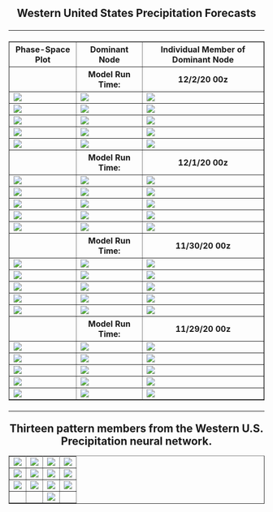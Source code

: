 <html>
  <head>
    <meta charset="utf-8">
    <meta name="viewport" content="width=device-width, initial-scale=1">
  </head>
  <body>
    <h2><center>Western United States Precipitation Forecasts
  <hr>
      


  <table border="1" cellpadding="1" cellspacing="1">
    <tr>
      <th>Phase-Space Plot</th>
      <th>Dominant Node</th>
      <th>Individual Member of Dominant Node</th>
    </tr>
    <tr>
      <th></th>
      <th>Model Run Time:</th>
      <th>12/2/20 00z</th>
    </tr>
    <tr>
      <td><img src="https://user-images.githubusercontent.com/75145898/101078608-a4ed9480-3563-11eb-8436-0679a2ea3f12.png"></td>
      <td><img src="https://user-images.githubusercontent.com/75145898/101078694-bdf64580-3563-11eb-9fc2-2d2e6414bf0e.png"></td>
      <td><img src="https://user-images.githubusercontent.com/75145898/101079519-d450d100-3564-11eb-955e-8728773680f3.png"></td>
    </tr>
    <tr>
      <td><img src="https://user-images.githubusercontent.com/75145898/101078610-a5862b00-3563-11eb-8cdd-b476766c1e32.png"></td>
      <td><img src="https://user-images.githubusercontent.com/75145898/101078891-0150b400-3564-11eb-9fbf-88af57817726.png"></td>
      <td><img src="https://user-images.githubusercontent.com/75145898/101079520-d450d100-3564-11eb-8e4a-e8d6584198d7.png"></td>
    </tr>
    <tr>
      <td><img src="https://user-images.githubusercontent.com/75145898/101078612-a5862b00-3563-11eb-8f36-7bc329401e10.png"></td>
      <td><img src="https://user-images.githubusercontent.com/75145898/101078939-0f9ed000-3564-11eb-82a1-1358229a184d.png"></td>
      <td><img src="https://user-images.githubusercontent.com/75145898/101079513-d3b83a80-3564-11eb-908f-8bccec357e93.png"></td>
    </tr>
    <tr>
      <td><img src="https://user-images.githubusercontent.com/75145898/101078613-a5862b00-3563-11eb-863b-9f2f9027de0b.png"></td>
      <td><img src="https://user-images.githubusercontent.com/75145898/101078995-1decec00-3564-11eb-9caa-4a2fdcfc3b9f.png"></td>
      <td><img src="https://user-images.githubusercontent.com/75145898/101079516-d450d100-3564-11eb-8389-b12ee57ad133.png"></td>
    </tr>
    <tr>
      <td><img src="https://user-images.githubusercontent.com/75145898/101078615-a5862b00-3563-11eb-89dc-c9fd456ad1e6.png"></td>
      <td><img src="https://user-images.githubusercontent.com/75145898/101078995-1decec00-3564-11eb-9caa-4a2fdcfc3b9f.png"></td>
      <td><img src="https://user-images.githubusercontent.com/75145898/101079518-d450d100-3564-11eb-9323-b33eb8170227.png"></td>
    </tr>
    <tr>
      <th></th>
      <th>Model Run Time:</th>
      <th>12/1/20 00z</th>
    </tr>
    <tr>
      <td><img src="https://user-images.githubusercontent.com/75145898/101054259-ef601880-3545-11eb-805c-7fc540c41852.png"></td>
      <td><img src="https://user-images.githubusercontent.com/75145898/101054446-233b3e00-3546-11eb-9c95-9d3bc7c2688a.png"></td>
      <td><img src="https://user-images.githubusercontent.com/75145898/101054339-0999f680-3546-11eb-939c-cf675f753134.png"></td>
    </tr>
    <tr>
      <td><img src="https://user-images.githubusercontent.com/75145898/101054260-eff8af00-3545-11eb-8458-4c312ebc1d8d.png"></td>
      <td><img src="https://user-images.githubusercontent.com/75145898/101054484-2fbf9680-3546-11eb-838e-3f2cc614ef8f.png"></td>
      <td><img src="https://user-images.githubusercontent.com/75145898/101054344-0999f680-3546-11eb-81d6-83cce66c8b33.png"></td>
    </tr>
    <tr>
      <td><img src="https://user-images.githubusercontent.com/75145898/101054263-eff8af00-3545-11eb-9943-99273c485c27.png"></td>
      <td><img src="https://user-images.githubusercontent.com/75145898/101054544-3c43ef00-3546-11eb-996d-9c477262822a.png"></td>
      <td><img src="https://user-images.githubusercontent.com/75145898/101054345-0a328d00-3546-11eb-8d40-373311b52736.png"></td>
    </tr>
    <tr>
      <td><img src="https://user-images.githubusercontent.com/75145898/101054264-eff8af00-3545-11eb-80cd-06904b569662.png"></td>
      <td><img src="https://user-images.githubusercontent.com/75145898/101054589-4665ed80-3546-11eb-8a9a-7ce8201cd115.png"></td>
      <td><img src="https://user-images.githubusercontent.com/75145898/101054346-0a328d00-3546-11eb-86d1-d85ec0c9f114.png"></td>
    </tr>
    <tr>
      <td><img src="https://user-images.githubusercontent.com/75145898/101054265-eff8af00-3545-11eb-972a-e99165ceddf0.png"></td>
      <td><img src="https://user-images.githubusercontent.com/75145898/101054639-5382dc80-3546-11eb-9fd2-6074bd8235b7.png"></td>
      <td><img src="https://user-images.githubusercontent.com/75145898/101054348-0a328d00-3546-11eb-88e4-f5b017175c48.png"></td>
    </tr>
    <tr>
      <th></th>
      <th>Model Run Time:</th>
      <th>11/30/20 00z</th>
    </tr>
    <tr>
      <td><img src="https://user-images.githubusercontent.com/75145898/100923914-26c6ba80-349d-11eb-8804-0120b520def7.png"></td>
      <td><img src="https://user-images.githubusercontent.com/75145898/100924021-4a8a0080-349d-11eb-85b6-4ee0669b2fd3.png"></td>
      <td><img src="https://user-images.githubusercontent.com/75145898/100933548-c179c600-34aa-11eb-8f3e-78ac8119402f.png"></td>
    </tr>
    <tr>
      <td><img src="https://user-images.githubusercontent.com/75145898/100923916-275f5100-349d-11eb-894e-47502e0d1609.png"></td>
      <td><img src="https://user-images.githubusercontent.com/75145898/100924065-5b3a7680-349d-11eb-8456-439100d70cbc.png"></td>
      <td><img src="https://user-images.githubusercontent.com/75145898/100933549-c179c600-34aa-11eb-9296-559560e2a881.png"></td>
    </tr>
    <tr>
      <td><img src="https://user-images.githubusercontent.com/75145898/100923917-275f5100-349d-11eb-8af3-bc78c57e465a.png"></td>
      <td><img src="https://user-images.githubusercontent.com/75145898/100924093-655c7500-349d-11eb-8044-f8dc8e4d10f7.png"></td>
      <td><img src="https://user-images.githubusercontent.com/75145898/100933550-c2125c80-34aa-11eb-94ce-cd92e3ea87fd.png"></td>
    </tr>
    <tr>
      <td><img src="https://user-images.githubusercontent.com/75145898/100923918-275f5100-349d-11eb-816c-b76333ab00d5.png"></td>
      <td><img src="https://user-images.githubusercontent.com/75145898/100924123-70afa080-349d-11eb-847f-8d20b0d14f3d.png"></td>
      <td><img src="https://user-images.githubusercontent.com/75145898/100933551-c2125c80-34aa-11eb-9328-693a09d9a17b.png"></td>
    </tr>
    <tr>
      <td><img src="https://user-images.githubusercontent.com/75145898/100923919-27f7e780-349d-11eb-8a92-d1ee1196d23d.png"></td>
      <td><img src="https://user-images.githubusercontent.com/75145898/100924148-7b6a3580-349d-11eb-85d1-4de875849566.png"></td>
      <td><img src="https://user-images.githubusercontent.com/75145898/100933553-c2125c80-34aa-11eb-8af8-5d59ae5cd8c6.png"></td>
    </tr>
    <tr>
      <th></th>
      <th>Model Run Time:</th>
      <th>11/29/20 00z</th>
    </tr>
    <tr>
      <td><img src="https://user-images.githubusercontent.com/75145898/100791169-17306e80-33d6-11eb-9be7-86c0b880e407.png"></td>
      <td><img src="https://user-images.githubusercontent.com/75145898/100791280-4050ff00-33d6-11eb-9d9e-897e88e85e18.png"></td>
      <td><img src="https://user-images.githubusercontent.com/75145898/100791237-2e6f5c00-33d6-11eb-9e56-bc728e1fef97.png"></td>
    </tr>
    <tr>
      <td><img src="https://user-images.githubusercontent.com/75145898/100791170-17c90500-33d6-11eb-8636-6e5b53b75900.png"></td>
      <td><img src="https://user-images.githubusercontent.com/75145898/100791298-4ba42a80-33d6-11eb-99a0-34df6bbbced9.png"></td>
      <td><img src="https://user-images.githubusercontent.com/75145898/100791239-2f07f280-33d6-11eb-9a16-3ec1faa0edc4.png"></td>
    </tr>
    <tr>
      <td><img src="https://user-images.githubusercontent.com/75145898/100791171-17c90500-33d6-11eb-8799-9418e8580814.png"></td>
      <td><img src="https://user-images.githubusercontent.com/75145898/100791335-5959b000-33d6-11eb-82ca-3cc2c82e55e4.png"></td>
      <td><img src="https://user-images.githubusercontent.com/75145898/100791241-2f07f280-33d6-11eb-9cc4-aa4eefb94b5a.png"></td>
    </tr>
    <tr>
      <td><img src="https://user-images.githubusercontent.com/75145898/100791172-17c90500-33d6-11eb-8679-d4f7be1e5a24.png"></td>
      <td><img src="https://user-images.githubusercontent.com/75145898/100791357-64144500-33d6-11eb-959b-425b0c6e3b28.png"></td>
      <td><img src="https://user-images.githubusercontent.com/75145898/100791234-2e6f5c00-33d6-11eb-99b7-fb47c9c8edd2.png"></td>
    </tr>
    <tr>
      <td><img src="https://user-images.githubusercontent.com/75145898/100791174-17c90500-33d6-11eb-9438-4d7f5f1e961f.png"></td>
      <td><img src="https://user-images.githubusercontent.com/75145898/100791389-6eceda00-33d6-11eb-85e1-0cd93a74cba4.png"></td>
      <td><img src="https://user-images.githubusercontent.com/75145898/100791236-2e6f5c00-33d6-11eb-8f57-d4c2a9f345f4.png"></td>
    </tr>
  </table>
  <hr>


<table border="1" cellpadding="1" cellspacing="1">
  <tr>Thirteen pattern members from the Western U.S. Precipitation neural network.</tr>
  <tr>
    <td><img src="https://user-images.githubusercontent.com/75145898/100669200-484b6900-331a-11eb-917b-d590cdda6a59.png"></td>
    <td><img src="https://user-images.githubusercontent.com/75145898/100669239-57321b80-331a-11eb-9bb8-a92b4736b9b8.png"></td>
    <td><img src="https://user-images.githubusercontent.com/75145898/100669268-5f8a5680-331a-11eb-9f69-67432c02f637.png"></td>
    <td><img src="https://user-images.githubusercontent.com/75145898/100669293-67e29180-331a-11eb-9af2-441f1915e477.png"></td>
  </tr>
  <tr>
    <td><img src="https://user-images.githubusercontent.com/75145898/100669317-70d36300-331a-11eb-9282-23abb5982855.png"></td>
    <td><img src="https://user-images.githubusercontent.com/75145898/100669339-792b9e00-331a-11eb-99a2-f106e43d38dd.png"></td>
    <td><img src="https://user-images.githubusercontent.com/75145898/100669364-8052ac00-331a-11eb-8d76-4a405ac6a30d.png"></td>
    <td><img src="https://user-images.githubusercontent.com/75145898/100669391-8a74aa80-331a-11eb-91f3-5170c67ce2ee.png"></td>
  </tr>
  <tr>
    <td><img src="https://user-images.githubusercontent.com/75145898/100669415-96606c80-331a-11eb-9c52-df07b4ed1d7e.png"></td>
    <td><img src="https://user-images.githubusercontent.com/75145898/100669429-9e201100-331a-11eb-9fd1-43f9f5e76080.png"></td>
    <td><img src="https://user-images.githubusercontent.com/75145898/100669455-a6784c00-331a-11eb-91ae-9d39cb1e779b.png"></td>
    <td><img src="https://user-images.githubusercontent.com/75145898/100669474-ad9f5a00-331a-11eb-94de-7069debcf45c.png"></td>
  </tr>
  <tr>
    <td><img src=""></td>
    <td><img src=""></td>
    <td><img src="https://user-images.githubusercontent.com/75145898/100669499-b728c200-331a-11eb-984c-e47151187e84.png"></td>
    <td><img src=""></td>
  </tr>
</table>
    
